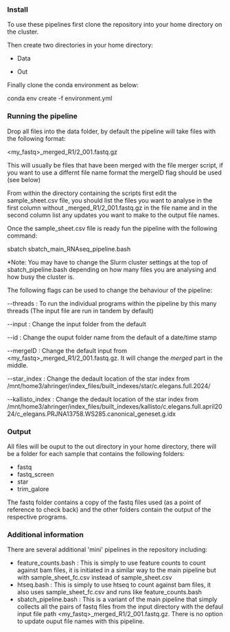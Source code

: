 ### Install

To use these pipelines first clone the repository into your home directory on the cluster.

Then create two directories in your home directory:

* Data

* Out

Finally clone the conda environment as below:

conda env create -f environment.yml

### Running the pipeline

Drop all files into the data folder, by default the pipeline will take files with the following format:

<my_fastq>_merged_R1/2_001.fastq.gz

This will usually be files that have been merged with the file merger script, if you want to use a differnt file name format the mergeID flag should be used (see below)

From within the directory containing the scripts first edit the sample_sheet.csv file, you should list the files you want to analyse in the first column without _merged_R1/2_001.fastq.gz in the file name and 
in the second column list any updates you want to make to the output file names. 

Once the sample_sheet.csv file is ready fun the pipeline with the following command:

sbatch sbatch_main_RNAseq_pipeline.bash

*Note: You may have to change the Slurm cluster settings at the top of sbatch_pipeline.bash depending on how many files you are analysing and how busy the cluster is.

The following flags can be used to change the behaviour of the pipeline:

--threads : To run the individual programs within the pipeline by this many threads (The input file are run in tandem by default)

--input : Change the input folder from the default

--id : Change the ouput folder name from the default of a date/time stamp

--mergeID : Change the default input from <my_fastq>_merged_R1/2_001.fastq.gz. It will change the _merged_ part in the middle.

--star_index : Change the dedault location of the star index from /mnt/home3/ahringer/index_files/built_indexes/star/c.elegans.full.2024/

--kallisto_index : Change the dedault location of the star index from /mnt/home3/ahringer/index_files/built_indexes/kallisto/c.elegans.full.april2024/c_elegans.PRJNA13758.WS285.canonical_geneset.g.idx

### Output

All files will be ouput to the out directory in your home directory, there will be a folder for each sample that contains the following folders:

* fastq  
* fastq_screen  
* star  
* trim_galore

The fastq folder contains a copy of the fastq files used (as a point of reference to check back) and the other folders contain the output of the respective programs.

### Additional information

There are several additional 'mini' pipelines in the repository including:

* feature_counts.bash : This is simply to use feature counts to count against bam files, it is initiated in a similar way to the main pipeline but with sample_sheet_fc.csv instead of sample_sheet.csv
* htseq.bash : This is simply to use htseq to count against bam files, it also uses sample_sheet_fc.csv and runs like feature_counts.bash
* sbatch_pipeline.bash : This is a variant of the main pipeline that simply collects all the pairs of fastq files from the input directory with the defaul input file path <my_fastq>_merged_R1/2_001.fastq.gz. There is no option to update ouput file names with this pipeline.
